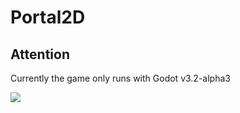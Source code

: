 # Portal2D

## Attention
Currently the game only runs with Godot v3.2-alpha3

[![](https://img.shields.io/badge/click%20here%20for-concept-blue)](https://gitlab.beuth-hochschule.de/s77611/portal2d/blob/master/concept/concept.md)